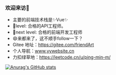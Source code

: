 ### 欢迎来访👋

- 主要的前端技术栈是✨Vue✨
- 🌱level: 合格的API工程师。
- 🌱next level: 合格的前端开发工程师
- 😄来都来了，这不顺手follow一下？
- Gitee 地址：https://gitee.com/friendArt
- 个人导航：www.yywebsite.cn  
- 力扣绿草地：https://leetcode.cn/u/ping-min-m/

[![Anurag's GitHub stats](https://github-readme-stats.vercel.app/api?username=YYForReal)](https://github.com/anuraghazra/github-readme-stats)


<!--
**YYForReal/YYForReal** is a ✨ _special_ ✨ repository because its `README.md` (this file) appears on your GitHub profile.
Here are some ideas to get you started:
- 🔭 I’m currently working on ...
- 🌱 I’m currently learning ...
- 👯 I’m looking to collaborate on ...
- 🤔 I’m looking for help with ...
- 💬 Ask me about ...
- 📫 How to reach me: ...
- 😄 Pronouns: ...
- ⚡ Fun fact: ...
-->
